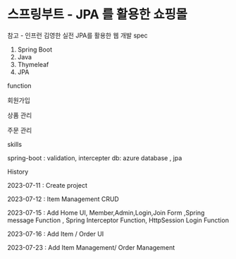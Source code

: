 # 스프링부트 - JPA 를 활용한 쇼핑몰 
 참고 - 인프런 김영한 실전 JPA를 활용한 웹 개발
spec

1. Spring Boot
2. Java
3. Thymeleaf
4. JPA

function

회원가입

상품 관리

주문 관리

skills

spring-boot : validation, intercepter
db: azure database , jpa
 

History

2023-07-11 : Create project

2023-07-12 : Item Management CRUD

2023-07-15 : Add Home UI, Member,Admin,Login,Join Form ,Spring message Function , Spring Interceptor Function, HttpSession Login Function

2023-07-16 : Add Item / Order UI

2023-07-23 : Add Item Management/ Order Management
